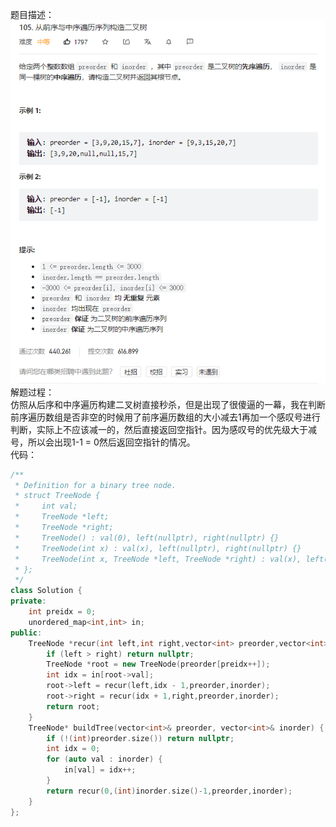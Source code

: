 题目描述：  
![image](/basicaldatastructure/binary_tree/image/image27.png)  
解题过程：  
仿照从后序和中序遍历构建二叉树直接秒杀，但是出现了很傻逼的一幕，我在判断前序遍历数组是否非空的时候用了前序遍历数组的大小减去1再加一个感叹号进行判断，实际上不应该减一的，然后直接返回空指针。因为感叹号的优先级大于减号，所以会出现1-1 = 0然后返回空指针的情况。  
代码：  
```cpp
/**
 * Definition for a binary tree node.
 * struct TreeNode {
 *     int val;
 *     TreeNode *left;
 *     TreeNode *right;
 *     TreeNode() : val(0), left(nullptr), right(nullptr) {}
 *     TreeNode(int x) : val(x), left(nullptr), right(nullptr) {}
 *     TreeNode(int x, TreeNode *left, TreeNode *right) : val(x), left(left), right(right) {}
 * };
 */
class Solution {
private:
    int preidx = 0;
    unordered_map<int,int> in;
public:
    TreeNode *recur(int left,int right,vector<int> preorder,vector<int> inorder) {
        if (left > right) return nullptr;
        TreeNode *root = new TreeNode(preorder[preidx++]);
        int idx = in[root->val];
        root->left = recur(left,idx - 1,preorder,inorder);
        root->right = recur(idx + 1,right,preorder,inorder);
        return root;
    }
    TreeNode* buildTree(vector<int>& preorder, vector<int>& inorder) {
        if (!(int)preorder.size()) return nullptr;
        int idx = 0;
        for (auto val : inorder) {
            in[val] = idx++; 
        }
        return recur(0,(int)inorder.size()-1,preorder,inorder); 
    }
};
```